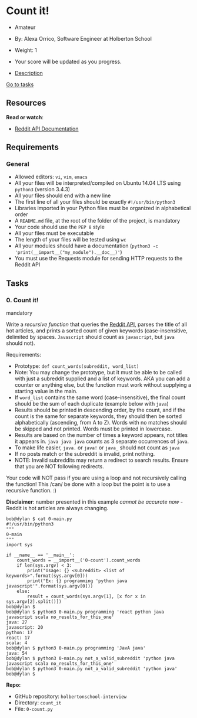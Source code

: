 Count it!
=========

*   Amateur
*   By: Alexa Orrico, Software Engineer at Holberton School
*   Weight: 1
*   Your score will be updated as you progress.

*   [Description](#description)

[Go to tasks](#)

Resources
---------

**Read or watch**:

*   [Reddit API Documentation](/rltoken/R6e5bdJ19xlCk7qxyngEGQ "Reddit API Documentation")

Requirements
------------

### General

*   Allowed editors: `vi`, `vim`, `emacs`
*   All your files will be interpreted/compiled on Ubuntu 14.04 LTS using `python3` (version 3.4.3)
*   All your files should end with a new line
*   The first line of all your files should be exactly `#!/usr/bin/python3`
*   Libraries imported in your Python files must be organized in alphabetical order
*   A `README.md` file, at the root of the folder of the project, is mandatory
*   Your code should use the `PEP 8` style
*   All your files must be executable
*   The length of your files will be tested using `wc`
*   All your modules should have a documentation (`python3 -c 'print(__import__("my_module").__doc__)'`)
*   You must use the Requests module for sending HTTP requests to the Reddit API

Tasks
-----

### 0\. Count it!

mandatory

Write a _recursive function_ that queries the [Reddit API](/rltoken/R6e5bdJ19xlCk7qxyngEGQ "Reddit API"), parses the title of all hot articles, and prints a sorted count of given keywords (case-insensitive, delimited by spaces. `Javascript` should count as `javascript`, but `java` should not).

Requirements:

*   Prototype: `def count_words(subreddit, word_list)`
*   Note: You may change the prototype, but it must be able to be called with just a subreddit supplied and a list of keywords. AKA you can add a counter or anything else, but the function must work without supplying a starting value in the main.
*   If `word_list` contains the same word (case-insensitive), the final count should be the sum of each duplicate (example below with `java`)
*   Results should be printed in descending order, by the count, and if the count is the same for separate keywords, they should then be sorted alphabetically (ascending, from A to Z). Words with no matches should be skipped and not printed. Words must be printed in lowercase.
*   Results are based on the number of times a keyword appears, not titles it appears in. `java java java` counts as 3 separate occurrences of `java`.
*   To make life easier, `java.` or `java!` or `java_` should not count as `java`
*   If no posts match or the subreddit is invalid, print nothing.
*   NOTE: Invalid subreddits may return a redirect to search results. Ensure that you are NOT following redirects.

Your code will NOT pass if you are using a loop and not recursively calling the function! This /can/ be done with a loop but the point is to use a recursive function. :)

**Disclaimer**: number presented in this example _cannot be accurate now_ - Reddit is hot articles are always changing.

    bob@dylan $ cat 0-main.py
    #!/usr/bin/python3
    """
    0-main
    """
    import sys

    if __name__ == '__main__':
        count_words = __import__('0-count').count_words
        if len(sys.argv) < 3:
            print("Usage: {} <subreddit> <list of keywords>".format(sys.argv[0]))
            print("Ex: {} programming 'python java javascript'".format(sys.argv[0]))
        else:
            result = count_words(sys.argv[1], [x for x in sys.argv[2].split()])
    bob@dylan $
    bob@dylan $ python3 0-main.py programming 'react python java javascript scala no_results_for_this_one'
    java: 27
    javascript: 20
    python: 17
    react: 17
    scala: 4
    bob@dylan $ python3 0-main.py programming 'JavA java'
    java: 54
    bob@dylan $ python3 0-main.py not_a_valid_subreddit 'python java javascript scala no_results_for_this_one'
    bob@dylan $ python3 0-main.py not_a_valid_subreddit 'python java'
    bob@dylan $


**Repo:**

*   GitHub repository: `holbertonschool-interview`
*   Directory: `count_it`
*   File: `0-count.py`
